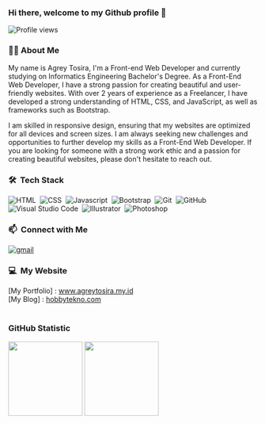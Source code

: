 ### Hi there, welcome to my Github profile 👋

![Profile views](https://komarev.com/ghpvc/?username=agreytosira&color=brightgreen)

### 👦🏻‍ About Me
My name is Agrey Tosira, I'm a Front-end Web Developer and currently studying on Informatics Engineering Bachelor's Degree. As a Front-End Web Developer, I have a strong passion for creating beautiful and user-friendly websites. With over 2 years of experience as a Freelancer, I have developed a strong understanding of HTML, CSS, and JavaScript, as well as frameworks such as Bootstrap.

I am skilled in responsive design, ensuring that my websites are optimized for all devices and screen sizes. I am always seeking new challenges and opportunities to further develop my skills as a Front-End Web Developer. If you are looking for someone with a strong work ethic and a passion for creating beautiful websites, please don't hesitate to reach out. <br/>

### 🛠 &nbsp;Tech Stack
![HTML](https://img.shields.io/badge/-HTML-141a20?style=flat&logo=HTML5)&nbsp;
![CSS](https://img.shields.io/badge/-CSS-141a20?style=flat&logo=CSS3&logoColor=1572B6)&nbsp;
![Javascript](https://img.shields.io/badge/-Javascript-141a20?style=flat&logo=Javascript)&nbsp;
![Bootstrap](https://img.shields.io/badge/-Bootstrap-141a20?style=flat&logo=bootstrap&logoColor=563D7C)&nbsp;
![Git](https://img.shields.io/badge/-Git-141a20?style=flat&logo=git)&nbsp;
![GitHub](https://img.shields.io/badge/-GitHub-141a20?style=flat&logo=github)&nbsp;
![Visual Studio Code](https://img.shields.io/badge/-Visual%20Studio%20Code-141a20?style=flat&logo=visual-studio-code&logoColor=007ACC)&nbsp;
![Illustrator](https://img.shields.io/badge/-Illustrator-141a20?style=flat&logo=adobe-illustrator)&nbsp;
![Photoshop](https://img.shields.io/badge/-Photoshop-141a20?style=flat&logo=adobe-photoshop)&nbsp;

### 📫 &nbsp;Connect with Me
[![gmail](https://img.shields.io/badge/-agreytosira@gmail.com-D14836?style=flat&logo=Gmail&logoColor=white)](mailto:agreytosira@gmail.com)

### :computer: &nbsp;My Website
[My Portfolio] : <a href="https://www.agreytosira.my.id">www.agreytosira.my.id</a><br/>
[My Blog] : <a href="https://hobbytekno.com">hobbytekno.com</a><br/> <br/>

### GitHub Statistic
<p>
<img height="150em" src="https://github-readme-stats-eight-theta.vercel.app/api?username=agreytosira&show_icons=true&theme=algolia&include_all_commits=true&count_private=true"/>
<img height="150em" src="https://github-readme-stats-eight-theta.vercel.app/api/top-langs/?username=agreytosira&layout=compact&langs_count=8&theme=algolia"/>
</p>
